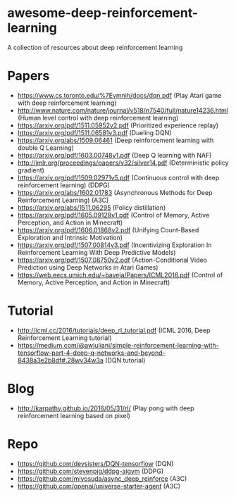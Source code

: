 # awesome-deep-reinforcement-learning
A collection of resources about deep reinforcement learning

# Papers
- https://www.cs.toronto.edu/%7Evmnih/docs/dqn.pdf (Play Atari game with deep reinforcement learning)
- http://www.nature.com/nature/journal/v518/n7540/full/nature14236.html (Human level control with deep reinforcement learning)
- https://arxiv.org/pdf/1511.05952v2.pdf (Prioritized experience replay)
- https://arxiv.org/pdf/1511.06581v3.pdf (Dueling DQN)
- https://arxiv.org/abs/1509.06461 (Deep reinforcement learning with double Q Learning)
- https://arxiv.org/pdf/1603.00748v1.pdf (Deep Q learning with NAF)
- http://jmlr.org/proceedings/papers/v32/silver14.pdf (Deterministic policy gradient)
- https://arxiv.org/pdf/1509.02971v5.pdf (Continuous control with deep reinforcement learning) (DDPG)
- https://arxiv.org/abs/1602.01783 (Asynchronous Methods for Deep Reinforcement Learning) (A3C)
- https://arxiv.org/abs/1511.06295 (Policy distillation)
- https://arxiv.org/pdf/1605.09128v1.pdf (Control of Memory, Active Perception, and Action in Minecraft)
- https://arxiv.org/pdf/1606.01868v2.pdf (Unifying Count-Based Exploration and Intrinsic Motivation)
- https://arxiv.org/pdf/1507.00814v3.pdf (Incentivizing Exploration In Reinforcement Learning With Deep Predictive Models)
- https://arxiv.org/pdf/1507.08750v2.pdf (Action-Conditional Video Prediction using Deep Networks in Atari Games)
- https://web.eecs.umich.edu/~baveja/Papers/ICML2016.pdf (Control of Memory, Active Perception, and Action in Minecraft)

# Tutorial
- http://icml.cc/2016/tutorials/deep_rl_tutorial.pdf (ICML 2016, Deep Reinforcement Learning tutorial)
- https://medium.com/@awjuliani/simple-reinforcement-learning-with-tensorflow-part-4-deep-q-networks-and-beyond-8438a3e2b8df#.28wv34w3a (DQN tutorial)


# Blog
- http://karpathy.github.io/2016/05/31/rl/ (Play pong with deep reinforcement learning based on pixel)

# Repo
- https://github.com/devsisters/DQN-tensorflow (DQN)
- https://github.com/stevenpjg/ddpg-aigym (DDPG)
- https://github.com/miyosuda/async_deep_reinforce (A3C)
- https://github.com/openai/universe-starter-agent (A3C)

